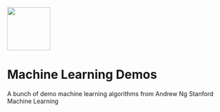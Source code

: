 <img src="https://3.bp.blogspot.com/-ySmp6NANwB4/VvLGkyVAQJI/AAAAAAAAA8c/iMeTQoMEM70YwLuUpqpYN100L85506N7Q/s320/image00.png" width="100">

# Machine Learning Demos
A bunch of demo machine learning algorithms from Andrew Ng Stanford Machine Learning
